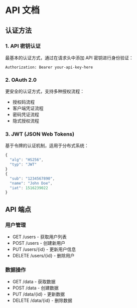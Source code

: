 # API 文档

## 认证方法

### 1. API 密钥认证
最基本的认证方式，通过在请求头中添加 API 密钥进行身份验证：
```http
Authorization: Bearer your-api-key-here
```

### 2. OAuth 2.0
更安全的认证方式，支持多种授权流程：
- 授权码流程
- 客户端凭证流程
- 密码凭证流程
- 隐式授权流程

### 3. JWT (JSON Web Tokens)
基于令牌的认证机制，适用于分布式系统：
```javascript
{
  "alg": "HS256",
  "typ": "JWT"
}
{
  "sub": "1234567890",
  "name": "John Doe",
  "iat": 1516239022
}
```

## API 端点

### 用户管理
- GET /users - 获取用户列表
- POST /users - 创建新用户
- PUT /users/{id} - 更新用户信息
- DELETE /users/{id} - 删除用户

### 数据操作
- GET /data - 获取数据
- POST /data - 创建数据
- PUT /data/{id} - 更新数据
- DELETE /data/{id} - 删除数据 